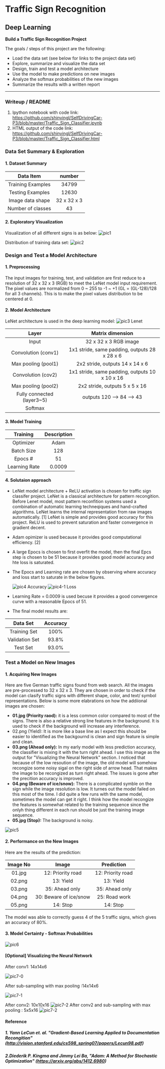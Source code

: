 
# **Traffic Sign Recognition** 

## Deep Learning


**Build a Traffic Sign Recognition Project**

The goals / steps of this project are the following:
* Load the data set (see below for links to the project data set)
* Explore, summarize and visualize the data set
* Design, train and test a model architecture
* Use the model to make predictions on new images
* Analyze the softmax probabilities of the new images
* Summarize the results with a written report

---
### Writeup / README


1. Ipython notebook with code link: https://github.com/shinyingl/SelfDrivingCar-P3/blob/master/Traffic_Sign_Classifier.ipynb
2. HTML output of the code link: https://github.com/shinyingl/SelfDrivingCar-P3/blob/master/Traffic_Sign_Classifier.html

### Data Set Summary & Exploration

#### 1. Dataset Summary
|Data Item			        |     number	        				| 
|:---------------------:|:-----------------------------------------:| 
| Training Examples     	| 34799 								| 
| Testing Examples     		| 12630									|
| Image data shape			| 32 x 32 x 3							|
| Number of classes	      	| 43					 				|

#### 2. Exploratory Visualization

Visualization of all different signs is as below:
![pic1](READMEimage/pic1.png)

Distribution of training data set:
![pic2](READMEimage/pic2.png)

### Design and Test a Model Architecture

#### 1. Preprocessing
The input images for training, test, and validation are first reduce to a resolution of 32 x 32 x 3 (RGB) to meet the LeNet model input requirement. The pixel values  are normalized from 0 ~ 255 to -1 ~ +1 (GL = (GL-128)/128 for all 3 channels). This is to make the pixel values distribution to be centered at 0.


#### 2. Model Architecture

LeNet architecture is used in the deep learning model:
![pic3 Lenet](READMEimage/pic3_lenet.png)

| Layer         		|     Matrix dimension        				    	| 
|:---------------------:|:---------------------------------------------:| 
| Input         		| 32 x 32 x 3 RGB image   							| 
| Convolution (conv1)  	| 1x1 stride, same padding, outputs 28 x 28 x 6  	|
| Max pooling (pool1)   	| 2x2 stride,  outputs 14 x 14 x 6 				|
| Convolution (cov2)	    | 1x1 stride, same padding, outputs 10 x 10 x 16 |
| Max pooling (pool2)		| 2x2 stride,  outputs 5 x 5 x 16         		|
| Fully connected (layer3~5)				| outputs 120 --> 84 --> 43        			|
| Softmax						|												|

 



#### 3. Model Training
| Training          	|     Description        				    	| 
|:---------------------:|:---------------------------------------------:| 
| Optimizer     		| Adam   							| 
| Batch Size  	| 	128 |
| Epocs #   	| 	51 			|
| Learning Rate |   0.0009	| 




#### 4. Solutaion approach 

- LeNet model architecture + ReLU activation is chosen for traffic sign classifer project. LeNet is a classical architecture for pattern recongition. Before Lenet model, most pattern reconfition systems used a combination of automatic learning techneqiques and hand-crafted algorithms. LeNet learns the internal representation from raw images automatically. [1] LeNet is simple and provides good accuracy for this project. ReLU is used to prevent saturation and faster convergence in gradient decent.  

- Adam opimizer is used because it provides good computational efficiency. [2]

- A large Epocs is chosen to first overfit the model, then the final Epcs step is chosen to be 51 because it provides good model accuracy and hte loss is saturated. 

- The Epocs and Learning rate are chosen by observing where accuracy and loss start to saturate in the below figures.
		
	![pic4 Accuracy](READMEimage/pic4.png)
	![pic4-1 Loss](READMEimage/pic4-1.png)
- Learning Rate = 0.0009 is used becuse it provides a good convergence curve with a reasonable Epocs of 51.
 
- The final model results are:

| Data Set       	|    Accuracy     				    	| 
|:---------------------:|:---------------------------------------------:| 
| Training Set    		| 100%  							| 
| Validation Set 	| 	93.8% |
| Test Set 	| 	93.0%			



### Test a Model on New Images

#### 1. Acquiring New Images

Here are five German traffic signs found from web search. All the images are pre-processed to 32 x 32 x 3.
They are chosen in order to check if the model can clasify traffic signs with different shape, color, and text/ symbol representations.
Below is some more elabrations on how the addiional images are chosen:

- **01.jpg (Priority raod):** it is a less common color compared to most of the signs. There is also a relative strong line features in the background. It is used to check if the background will increase any interference. 
- 02.png (Yield): It is more like a base line as I expect this should be easier to identified as the backgournd is clean and sign feature is simple and clean. 
- **03.png (Ahead only):** In my early model with less prediction accuracy, the classifier is mixing it with the turn right ahead. I use this image as the output for "Visualizing the Neural Network" section. I noticed that because of the low resoution of the image, the old model will somehow recongize some noisy sigal on the right side of arrow head. That makes the image to be recongized as turn right ahead. The issues is gone after the precition accuracy is improved.
- **04.png (Beware of ice/snow):** There is a complicated symble on the sign while the image resolution is low. It turnes out the model failed on this most of the time. I did quite a few runs with the same model, sometimes the model can get it right. I think how the model recongize the features is somewhat related to the training sequence since the onlyh thing different in each run should be just the training image sequence. 
- **05.jpg (Stop):** The background is noisy.   

![pic5](READMEimage/pic5_NewImage.png)



#### 2. Performance on the New Images

Here are the results of the prediction:

|Image No| Image			        |     Prediction	        					| 
|:------:|:---------------------:|:---------------------------------------------:| 
|01.jpg| 12: Priority road     		| 12: Priority road   									| 
|02.png| 13: Yield    					| 13: Yield 										|
|03.png|  35: Ahead only				| 35: Ahead only											|
|04.png| 30: Beware of ice/snow	   	| 25: Road work					 				|
|05.png| 14: Stop 				| 14: Stop      							|


The model was able to correctly guess 4 of the 5 traffic signs, which gives an accuracy of 80%. 

#### 3. Model Certainty - Softmax Probabilities
![pic6](READMEimage/pic6_Softmax.png)




#### [Optional] Visualizing the Neural Network 
After conv1: 14x14x6

![pic7-0](READMEimage/pic7_VisualCNN-0.png)

After sub-sampling with max pooling :14x14x6

![pic7-1](READMEimage/pic7_VisualCNN-1.png)


After conv2: 10x10x16
![pic7-2](READMEimage/pic7_VisualCNN-2.png)
After conv2 and sub-sampling with max pooling : 5x5x16
![pic7-2](READMEimage/pic7_VisualCNN-3.png)





#### Reference
##### 1. Yann LeCun et. al. "Gradient-Based Learning Applied to Documentation Recongition" (http://vision.stanford.edu/cs598_spring07/papers/Lecun98.pdf)
##### 2.Diederik P. Kingma and Jimmy Lei Ba, "Adam: A Method for Stochastic Optimization" (https://arxiv.org/abs/1412.6980) 
